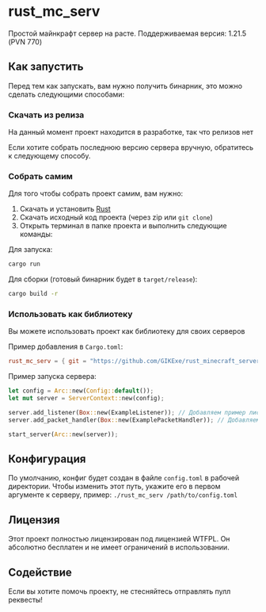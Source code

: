 # rust_mc_serv

Простой майнкрафт сервер на расте. Поддерживаемая версия: 1.21.5 (PVN 770)

## Как запустить

Перед тем как запускать, вам нужно получить бинарник, это можно сделать следующими способами:

### Скачать из релиза

На данный момент проект находится в разработке, так что релизов нет

Если хотите собрать последнюю версию сервера вручную, обратитесь к следующему способу.

### Собрать самим

Для того чтобы собрать проект самим, вам нужно:

1. Скачать и установить [Rust](https://www.rust-lang.org/)
2. Скачать исходный код проекта (через zip или `git clone`)
3. Открыть терминал в папке проекта и выполнить следующие команды:

Для запуска:
```bash
cargo run
```

Для сборки (готовый бинарник будет в `target/release`):
```bash
cargo build -r
```

### Использовать как библиотеку

Вы можете использовать проект как библиотеку для своих серверов

Пример добавления в `Cargo.toml`:

```toml
rust_mc_serv = { git = "https://github.com/GIKExe/rust_minecraft_server.git" }
```

Пример запуска сервера:

```rust
let config = Arc::new(Config::default());
let mut server = ServerContext::new(config);

server.add_listener(Box::new(ExampleListener)); // Добавляем пример листенера
server.add_packet_handler(Box::new(ExamplePacketHandler)); // Добавляем пример пакет хандлера

start_server(Arc::new(server));
```

## Конфигурация

По умолчанию, конфиг будет создан в файле `config.toml` в рабочей директории. Чтобы изменить этот путь, укажите его в первом аргументе к серверу, пример: `./rust_mc_serv /path/to/config.toml`

## Лицензия

Этот проект полностью лицензирован под лицензией WTFPL. Он абсолютно бесплатен и не имеет ограничений в использовании.

## Содействие

Если вы хотите помочь проекту, не стесняйтесь отправлять пулл реквесты!
